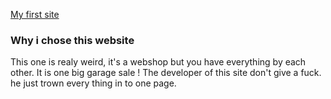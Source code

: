 [My first site](https://benna93.github.io/markdown-warmup-css/)
<h3> Why i chose this website </h3>
<p> This one is realy weird, it's a webshop but you have everything by each other. 
  It is one big garage sale ! The developer of this site don't give a fuck. he just trown every thing in to one page.
  <br>
